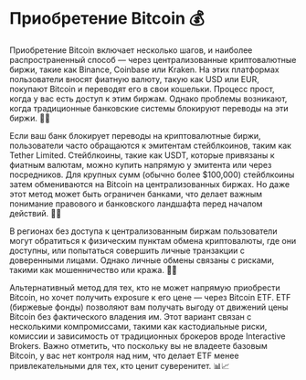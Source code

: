 # Приобретение Bitcoin 💰

Приобретение Bitcoin включает несколько шагов, и наиболее распространенный способ — через централизованные криптовалютные биржи, такие как Binance, Coinbase или Kraken. На этих платформах пользователи вносят фиатную валюту, такую как USD или EUR, покупают Bitcoin и переводят его в свои кошельки. Процесс прост, когда у вас есть доступ к этим биржам. Однако проблемы возникают, когда традиционные банковские системы блокируют переводы на эти биржи. 🏦🚫

Если ваш банк блокирует переводы на криптовалютные биржи, пользователи часто обращаются к эмитентам стейблкоинов, таким как Tether Limited. Стейблкоины, такие как USDT, которые привязаны к фиатным валютам, можно купить напрямую у эмитента или через посредников. Для крупных сумм (обычно более $100,000) стейблкоины затем обмениваются на Bitcoin на централизованных биржах. Но даже этот метод может быть ограничен банками, что делает важным понимание правового и банковского ландшафта перед началом действий. 🔄💱

В регионах без доступа к централизованным биржам пользователи могут обратиться к физическим пунктам обмена криптовалюты, где они доступны, или попытаться совершить личные транзакции с доверенными лицами. Однако личные обмены связаны с рисками, такими как мошенничество или кража. 🏪🤝

Альтернативный метод для тех, кто не может напрямую приобрести Bitcoin, но хочет получить exposure к его цене — через Bitcoin ETF. ETF (биржевые фонды) позволяют вам получать выгоду от движений цены Bitcoin без фактического владения им. Этот вариант связан с несколькими компромиссами, такими как кастодиальные риски, комиссии и зависимость от традиционных брокеров вроде Interactive Brokers. Важно отметить, что поскольку вы не владеете базовым Bitcoin, у вас нет контроля над ним, что делает ETF менее привлекательными для тех, кто ценит суверенитет. 📊📈
